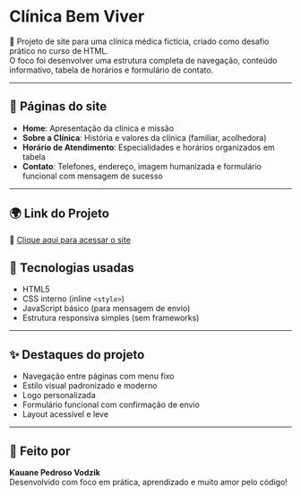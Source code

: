 # Clínica Bem Viver

🏥 Projeto de site para uma clínica médica fictícia, criado como desafio prático no curso de HTML.  
O foco foi desenvolver uma estrutura completa de navegação, conteúdo informativo, tabela de horários e formulário de contato.

---

## 📄 Páginas do site

- **Home**: Apresentação da clínica e missão
- **Sobre a Clínica**: História e valores da clínica (familiar, acolhedora)
- **Horário de Atendimento**: Especialidades e horários organizados em tabela
- **Contato**: Telefones, endereço, imagem humanizada e formulário funcional com mensagem de sucesso

---

## 🌍 Link do Projeto

🔗 [Clique aqui para acessar o site](http://127.0.0.1:5500/index.html)

## 🎨 Tecnologias usadas

- HTML5
- CSS interno (inline `<style>`)
- JavaScript básico (para mensagem de envio)
- Estrutura responsiva simples (sem frameworks)

---

## ✨ Destaques do projeto

- Navegação entre páginas com menu fixo
- Estilo visual padronizado e moderno
- Logo personalizada
- Formulário funcional com confirmação de envio
- Layout acessível e leve

---

## 🚀 Feito  por  
**Kauane Pedroso Vodzik**  
Desenvolvido com foco em prática, aprendizado e muito amor pelo código!

 
 
